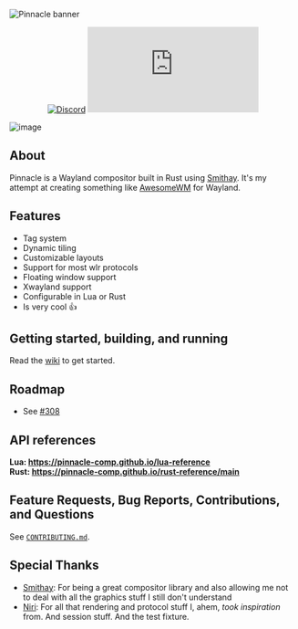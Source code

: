 ![Pinnacle banner](/assets/pinnacle_banner_dark.png)

<div align="center">

[![Discord](https://img.shields.io/discord/1223351743522537565?style=for-the-badge&logo=discord&logoColor=white&label=Discord&labelColor=%235865F2&color=%231825A2)](https://discord.gg/JhpKtU2aMA)
[![Matrix](https://img.shields.io/matrix/pinnacle%3Amatrix.org?style=for-the-badge&logo=matrix&logoColor=white&label=Matrix&labelColor=black&color=gray)](https://matrix.to/#/#pinnacle:matrix.org)

</div>

![image](https://github.com/pinnacle-comp/pinnacle/assets/120758733/a0e9ce93-30bb-4359-9b61-78ad4c4134d9)

## About
Pinnacle is a Wayland compositor built in Rust using [Smithay](https://github.com/Smithay/smithay).
It's my attempt at creating something like [AwesomeWM](https://github.com/awesomeWM/awesome)
for Wayland.

## Features
- Tag system
- Dynamic tiling
- Customizable layouts
- Support for most wlr protocols
- Floating window support
- Xwayland support
- Configurable in Lua or Rust
- Is very cool 👍

## Getting started, building, and running

Read the [wiki](https://pinnacle-comp.github.io/pinnacle/getting-started/introduction.html) to get started.

## Roadmap
- See [#308](https://github.com/pinnacle-comp/pinnacle/issues/308)


## API references
<b>Lua: https://pinnacle-comp.github.io/lua-reference<br>
Rust: https://pinnacle-comp.github.io/rust-reference/main</b>

## Feature Requests, Bug Reports, Contributions, and Questions
See [`CONTRIBUTING.md`](CONTRIBUTING.md).

## Special Thanks
- [Smithay](https://github.com/Smithay/smithay): For being a great compositor library and also allowing me not to deal with all the graphics stuff I still don't understand
- [Niri](https://github.com/YaLTeR/niri): For all that rendering and protocol stuff I, ahem, *took inspiration* from. And session stuff. And the test fixture.
